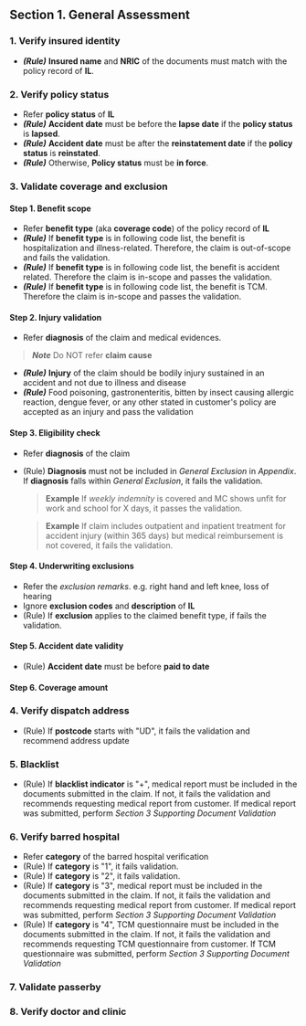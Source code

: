 ## Section 1. General Assessment
### 1. Verify insured identity
* **_(Rule)_** **Insured name** and **NRIC** of the documents must match with the policy record of **IL**.

### 2. Verify policy status
* Refer **policy status** of **IL**
* **_(Rule)_** **Accident date** must be before the **lapse date** if the **policy status** is **lapsed**.
* **_(Rule)_** **Accident date** must be after the **reinstatement date** if the **policy status** is **reinstated**.
* **_(Rule)_** Otherwise, **Policy status** must be **in force**.
         
### 3. Validate coverage and exclusion
#### Step 1. Benefit scope
*  Refer **benefit type** (aka **coverage code**) of the policy record of **IL**
* **_(Rule)_** If **benefit type** is in following code list, the benefit is hospitalization and illness-related. Therefore, the claim is out-of-scope and fails the validation.
* **_(Rule)_** If **benefit type** is in following code list, the benefit is accident related. Therefore the claim is in-scope and passes the validation.
* **_(Rule)_** If **benefit type** is in following code list, the benefit is TCM. Therefore the claim is in-scope and passes the validation.

#### Step 2. Injury validation
* Refer **diagnosis** of the claim and medical evidences.

> **_Note_** Do NOT refer **claim cause**
* **_(Rule)_** **Injury** of the claim should be bodily injury sustained in an accident and not due to illness and disease
* **_(Rule)_** Food poisoning, gastronenteritis, bitten by insect causing allergic reaction, dengue fever, or any other stated in customer's policy are accepted as an injury and pass the validation

#### Step 3. Eligibility check
* Refer **diagnosis** of the claim
* (Rule) **Diagnosis** must not be included in *General Exclusion* in *Appendix*. If **diagnosis** falls within *General Exclusion*, it fails the validation. 

  > **Example**
  > If *weekly indemnity* is covered and MC shows unfit for work and school for X days, it passes the validation.

  > **Example**
  > If claim includes outpatient and inpatient treatment for accident injury (within 365 days) but medical reimbursement is not covered, it fails the validation.

#### Step 4. Underwriting exclusions
* Refer the *exclusion remarks*. e.g. right hand and left knee, loss of hearing
* Ignore **exclusion codes** and **description** of **IL**
* (Rule) If **exclusion** applies to the claimed benefit type, if fails the validation.

#### Step 5. Accident date validity
* (Rule) **Accident date** must be before **paid to date**

#### Step 6. Coverage amount

### 4. Verify dispatch address
* (Rule) If **postcode** starts with "UD", it fails the validation and recommend address update

### 5. Blacklist
* (Rule) If **blacklist indicator** is "+", medical report must be included in the documents submitted in the claim. If not, it fails the validation and recommends requesting medical report from customer. If medical report was submitted, perform *Section 3 Supporting Document Validation* 

### 6. Verify barred hospital
* Refer **category** of the barred hospital verification
* (Rule) If **category** is "1", it fails validation.
* (Rule) If **category** is "2", it fails validation.
* (Rule) If **category** is "3", medical report must be included in the documents submitted in the claim. If not, it fails the validation and recommends requesting medical report from customer. If medical report was submitted, perform *Section 3 Supporting Document Validation* 
* (Rule) If **category** is "4", TCM questionnaire must be included in the documents submitted in the claim. If not, it fails the validation and recommends requesting TCM questionnaire from customer. If TCM questionnaire was submitted, perform *Section 3 Supporting Document Validation* 


### 7. Validate passerby
### 8. Verify doctor and clinic
